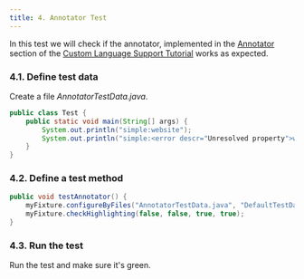 ```yaml
---
title: 4. Annotator Test
---
```


In this test we will check if the annotator, implemented in the
[Annotator](/tutorials/custom_language_support/annotator.md) section
of the
[Custom Language Support Tutorial](/tutorials/custom_language_support_tutorial.md)
works as expected.

### 4.1. Define test data

Create a file *AnnotatorTestData.java*.

```java
public class Test {
    public static void main(String[] args) {
        System.out.println("simple:website");
        System.out.println("simple:<error descr="Unresolved property">websit"</error>);
    }
}
```

### 4.2. Define a test method

```java
public void testAnnotator() {
    myFixture.configureByFiles("AnnotatorTestData.java", "DefaultTestData.simple");
    myFixture.checkHighlighting(false, false, true, true);
}
```

### 4.3. Run the test

Run the test and make sure it's green.
